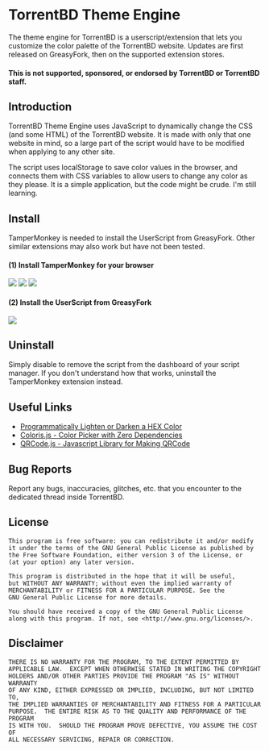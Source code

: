 # TorrentBD Theme Engine

The theme engine for TorrentBD is a userscript/extension that lets you customize the color palette of the TorrentBD website. Updates are first released on GreasyFork, then on the supported extension stores.

#### This is not supported, sponsored, or endorsed by TorrentBD or TorrentBD staff.

## Introduction

TorrentBD Theme Engine uses JavaScript to dynamically change the CSS (and some HTML) of the TorrentBD website. It is made with only that one website in mind, so a large part of the script would have to be modified when applying to any other site.

The script uses localStorage to save color values in the browser, and connects them with CSS variables to allow users to change any color as they please. It is a simple application, but the code might be crude. I'm still learning.

## Install

TamperMonkey is needed to install the UserScript from GreasyFork. Other similar extensions may also work but have not been tested.

#### (1) Install TamperMonkey for your browser
[![](https://img.shields.io/badge/Google%20Chrome-%231a73e8)](https://chrome.google.com/webstore/detail/dhdgffkkebhmkfjojejmpbldmpobfkfo)
[![](https://img.shields.io/badge/Mozilla%20Firefox-%23ff5f3a)](https://addons.mozilla.org/en-US/firefox/addon/tampermonkey/)
[![](https://img.shields.io/badge/Microsoft%20Edge-%232cfbcd)](https://microsoftedge.microsoft.com/addons/detail/iikmkjmpaadaobahmlepeloendndfphd)

#### (2) Install the UserScript from GreasyFork
[![](https://img.shields.io/badge/UserScript-%23aa1010)](https://greasyfork.org/en/scripts/440627-torrentbd-theme-engine)

## Uninstall

Simply disable to remove the script from the dashboard of your script manager. If you don't understand how that works, uninstall the TamperMonkey extension instead.

## Useful Links

- [Programmatically Lighten or Darken a HEX Color](https://stackoverflow.com/a/57401891/14312937)
- [Coloris.js - Color Picker with Zero Dependencies](https://coloris.js.org/)
- [QRCode.js - Javascript Library for Making QRCode](https://davidshimjs.github.io/qrcodejs/)

## Bug Reports

Report any bugs, inaccuracies, glitches, etc. that you encounter to the dedicated thread inside TorrentBD.

## License

    This program is free software: you can redistribute it and/or modify
    it under the terms of the GNU General Public License as published by
    the Free Software Foundation, either version 3 of the License, or
    (at your option) any later version.

    This program is distributed in the hope that it will be useful,
    but WITHOUT ANY WARRANTY; without even the implied warranty of
    MERCHANTABILITY or FITNESS FOR A PARTICULAR PURPOSE. See the
    GNU General Public License for more details.

    You should have received a copy of the GNU General Public License
    along with this program. If not, see <http://www.gnu.org/licenses/>.

## Disclaimer

    THERE IS NO WARRANTY FOR THE PROGRAM, TO THE EXTENT PERMITTED BY
    APPLICABLE LAW.  EXCEPT WHEN OTHERWISE STATED IN WRITING THE COPYRIGHT
    HOLDERS AND/OR OTHER PARTIES PROVIDE THE PROGRAM "AS IS" WITHOUT WARRANTY
    OF ANY KIND, EITHER EXPRESSED OR IMPLIED, INCLUDING, BUT NOT LIMITED TO,
    THE IMPLIED WARRANTIES OF MERCHANTABILITY AND FITNESS FOR A PARTICULAR
    PURPOSE.  THE ENTIRE RISK AS TO THE QUALITY AND PERFORMANCE OF THE PROGRAM
    IS WITH YOU.  SHOULD THE PROGRAM PROVE DEFECTIVE, YOU ASSUME THE COST OF
    ALL NECESSARY SERVICING, REPAIR OR CORRECTION.
